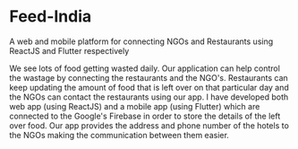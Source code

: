 # Feed-India
 A web and mobile platform for connecting NGOs and Restaurants using ReactJS and Flutter respectively

 We see lots of food getting wasted daily. Our application can help control the wastage by connecting the restaurants and the NGO's.
 Restaurants can keep updating the amount of food that is left over on that particular day and the NGOs can contact the restaurants using our app.
 I have developed both web app (using ReactJS) and a mobile app (using Flutter) which are connected to the Google's Firebase in order to store the details of the left over food.
 Our app provides the address and phone number of the hotels to the NGOs making the communication between them easier. 

 

